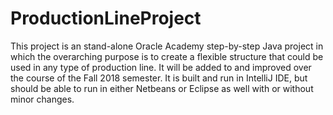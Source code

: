 # ProductionLineProject

This project is an stand-alone Oracle Academy step-by-step Java project in which the overarching purpose is to create a flexible structure that could be used in any type of production line. It will be added to and improved over the course of the Fall 2018 semester. It is built and run in IntelliJ IDE, but should be able to run in either Netbeans or Eclipse as well with or without minor changes.
